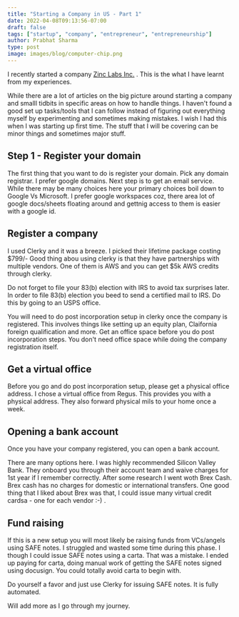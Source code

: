 ```yaml
---
title: "Starting a Company in US - Part 1"
date: 2022-04-08T09:13:56-07:00
draft: false
tags: ["startup", "company", "entrepreneur", "entrepreneurship"]
author: Prabhat Sharma
type: post
image: images/blog/computer-chip.png
---
```


I recently started a company [Zinc Labs Inc.](https://www.zinclabs.io) . This is the what I have learnt from my experiences.

While there are a lot of articles on the big picture around starting a company and smalll tidbits in  specific areas on how to handle things. I haven't found a good set up tasks/tools that I can follow instead of figuring out everything myself by experimenting and sometimes making mistakes. I wish I had this when I was starting up first time. The stuff that I will be covering can be minor things and sometimes major stuff.

## Step 1 - Register your domain

The first thing that you want to do is register your domain. Pick any domain registrar. I prefer google domains. Next step is to get an email service. While there may be many choices here your primary choices boil down to Google Vs Microsoft. I prefer google workspaces coz, there area lot of google docs/sheets floating around and gettnig access to them is easier with a google id.

## Register a company
I used Clerky and it was a breeze. I picked their lifetime package costing $799/- Good thing abou using clerky is that they have partnerships with multiple vendors. One of them is AWS and you can get $5k AWS credits through clerky.

Do not forget to file your 83(b) election with IRS to avoid tax surprises later. In order to file 83(b) election you beed to send a certified mail to IRS. Do this by going to an USPS office.

You will need to do post incorporation setup in clerky once the company is registered. This involves things like setting up an equity plan, Claifornia foreign qualification and more. Get an office space before you do post incorporation steps. You don't need office space while doing the company registration itself.

## Get a virtual office

Before you go and do post incorporation setup, please get a physical office address. I chose a virtual office from Regus. This provides you with a physical address. They also forward physical mils to your home once a week.

## Opening a bank account
Once you have your company registered, you can open a bank account.

There are many options here. I was highly recommended Silicon Valley Bank. They onboard you through their account team and waive charges for 1st year if I remember correctly. After some research I went woth Brex Cash. Brex cash has no charges for domestic or international transfers. One good thing that I liked about Brex was that, I could issue many virtual credit cardsa - one for each vendor :-) .

## Fund raising

If this is a new setup you will most likely be raising funds from VCs/angels using SAFE notes. I struggled and wasted some time during this phase. I though I could issue SAFE notes using a carta. That was a mistake. I ended up paying for carta, doing manual work of getting the SAFE notes signed using docusign. You could totally avoid carta to begin with.

Do yourself a favor and just use Clerky for issuing SAFE notes. It is fully automated.

Will add more as I go through my journey.




